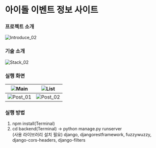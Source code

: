 # 아이돌 이벤트 정보 사이트

### 프로젝트 소개
![Introduce_02](https://github.com/bolisnsk/idol-bdayevent/assets/65267675/fec5a199-99c1-4adf-bf88-40edb4edab49)

### 기술 소개
![Stack_02](https://github.com/bolisnsk/idol-bdayevent/assets/65267675/a787aff9-bbcb-48cb-8760-e7fcefcf43c5)

### 실행 화면
![Main](https://github.com/bolisnsk/idol-bdayevent/assets/65267675/6991cd1a-3b65-4e9b-b381-4e79c8923416) | ![List](https://github.com/bolisnsk/idol-bdayevent/assets/65267675/b110cb09-0224-4ec4-a9f1-e390fde3ebaf)
---|---|
![Post_01](https://github.com/bolisnsk/idol-bdayevent/assets/65267675/d6d60dc6-d305-43d5-ae97-68d84ff52e5c) | ![Post_02](https://github.com/bolisnsk/idol-bdayevent/assets/65267675/5a809d20-1098-4c72-810b-0df81de32455)

### 실행 방법 
1. npm install(Terminal) 
2. cd backend(Terminal) → python manage.py runserver
<br/>(사용 라이브러리 설치 필요) django, djangorestframework, fuzzywuzzy, django-cors-headers, django-filters
